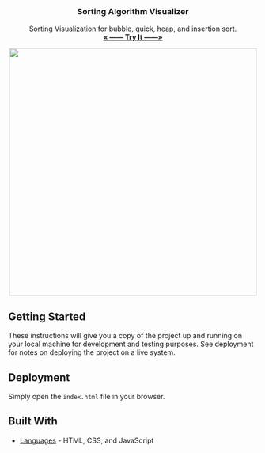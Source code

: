 <br />
<p align="center">
  <h3 align="center"> Sorting Algorithm Visualizer
 </h3>
  <p align="center">
    Sorting Visualization for bubble, quick, heap, and insertion sort.
    <br />
    <a href="https://blakley.github.io/Sort-Visualizer/"><strong>« —— Try It  ——»</strong></a>
    <br />
  </p>
</p
<br />

<p align="center">
  <img src="https://media.giphy.com/media/rEzzIIpQWFx2CPcoPd/giphy.gif" width=500>
</p>

## Getting Started

These instructions will give you a copy of the project up and running on
your local machine for development and testing purposes. See deployment
for notes on deploying the project on a live system.

## Deployment

Simply open the ```index.html``` file in your browser.

## Built With

  - [Languages](https://www.w3schools.com/html/html_scripts.asp) - HTML, CSS, and JavaScript

